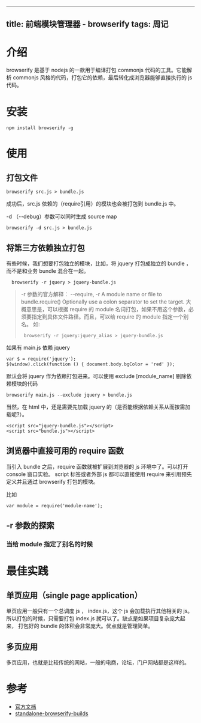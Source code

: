 
---
title: 前端模块管理器 - browserify
tags: 周记
---
# 介绍

browserify 是基于 nodejs 的一款用于编译打包 commonjs 代码的工具。它能解析 commonjs 风格的代码，打包它的依赖，最后转化成浏览器能够直接执行的 js 代码。
# 安装

```
npm install browserify -g
```
# 使用
## 打包文件

```
browserify src.js > bundle.js
```

成功后，src.js 依赖的（require引用）的模块也会被打包到 bundle.js 中。

-d （--debug）参数可以同时生成 source map

```
browserify -d src.js > bundle.js
```
## 将第三方依赖独立打包

有些时候，我们想要打包独立的模块，比如，将 jquery 打包成独立的 bundle ，而不是和业务 bundle 混合在一起。

```
  browserify -r jquery > jquery-bundle.js
```

> -r 参数的官方解释：
> --require, -r  A module name or file to bundle.require()
>                    Optionally use a colon separator to set the target.
> 大概意思是，可以根据 require 的 module 名词打包，如果不用这个参数，必须要指定到具体文件路径。而且，可以给 require 的 module 指定一个别名。
> 如:
> 
> ```
>  browserify -r jquery:jquery_alias > jquery-bundle.js
> ```

如果有 main.js 依赖 jquery

```
var $ = require('jquery');
$(window).click(function () { document.body.bgColor = 'red' });
```

默认会将 jquery 作为依赖打包进来。可以使用 exclude [module_name] 剔除依赖模块的代码

```
browserify main.js --exclude jquery > bundle.js
```

当然，在 html 中，还是需要先加载 jquery 的（是否能根据依赖关系从而按需加载呢?）。

```
<script src="jquery-bundle.js"></script>
<script src="bundle.js"></script>
```
## 浏览器中直接可用的 require 函数

当引入 bundle 之后，require 函数就被扩展到浏览器的 js 环境中了。可以打开 console 窗口实验。
script 标签或者外部 js 都可以直接使用 require 来引用预先定义并且通过 browserify 打包的模块。

比如  

```
var module = require('module-name');
```
## -r 参数的探索
### 当给 module 指定了别名的时候
# 最佳实践
## 单页应用（single  page application）

单页应用一般只有一个总调度 js ， index.js，这个 js 会加载执行其他相关的 js。 所以打包的时候，只需要打包 index.js 就可以了。缺点是如果项目复杂庞大起来， 打包好的 bundle 的体积会非常庞大。优点就是管理简单。
## 多页应用

多页应用，也就是比较传统的网站，一般的电商，论坛，门户网站都是这样的。
# 参考
- [官方文档](https://github.com/substack/node-browserify)
- [standalone-browserify-builds](http://www.forbeslindesay.co.uk/post/46324645400/standalone-browserify-builds)

